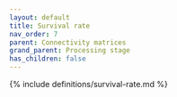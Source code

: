 ```yaml
---
layout: default
title: Survival rate
nav_order: 7
parent: Connectivity matrices
grand_parent: Processing stage
has_children: false
---
```

{% include definitions/survival-rate.md %}